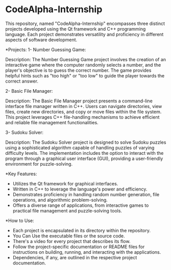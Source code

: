 # CodeAlpha-Internship
This repository, named "CodeAlpha-Internship" encompasses three distinct projects developed using the Qt framework and C++ programming language. Each project demonstrates versatility and proficiency in different aspects of software development.

*Projects:
1- Number Guessing Game:

Description: The Number Guessing Game project involves the creation of an interactive game where the computer randomly selects a number, and the player's objective is to guess the correct number. The game provides helpful hints such as "too high" or "too low" to guide the player towards the correct answer.

2- Basic File Manager:

Description: The Basic File Manager project presents a command-line interface file manager written in C++. Users can navigate directories, view files, create new directories, and copy or move files within the file system. This project leverages C++ file-handling mechanisms to achieve efficient and reliable file management functionalities.

3- Sudoku Solver:

Description: The Sudoku Solver project is designed to solve Sudoku puzzles using a sophisticated algorithm capable of handling puzzles of varying difficulty levels. The implementation includes the option to interact with the program through a graphical user interface (GUI), providing a user-friendly environment for puzzle-solving.


*Key Features:

- Utilizes the Qt framework for graphical interfaces.
- Written in C++ to leverage the language's power and efficiency.
- Demonstrates proficiency in handling random number generation, file operations, and algorithmic problem-solving.
- Offers a diverse range of applications, from interactive games to practical file management and puzzle-solving tools.

*How to Use:

- Each project is encapsulated in its directory within the repository. 
- You Can Use the executable files or the source code.
- There's a video for every project that describes its flow.
- Follow the project-specific documentation or README files for instructions on building, running, and interacting with the applications.
- Dependencies, if any, are outlined in the respective project documentation.

